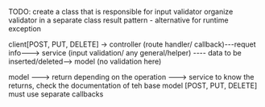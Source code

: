 TODO:
create a class that is responsible for input validator
organize validator in a separate class
result pattern - alternative for runtime exception

client[POST, PUT, DELETE] -> controller (route handler/ callback)---requet info---> service (input validation/ any general/helper) ---- data to  be inserted/deleted--> model (no validation here)

model ---> return depending on the operation --->  service
to know the returns, check the documentation of teh base model
[POST, PUT, DELETE] must use separate callbacks


